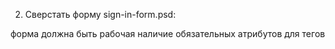 2) Сверстать форму sign-in-form.psd:

форма должна быть рабочая
наличие обязательных атрибутов для тегов
